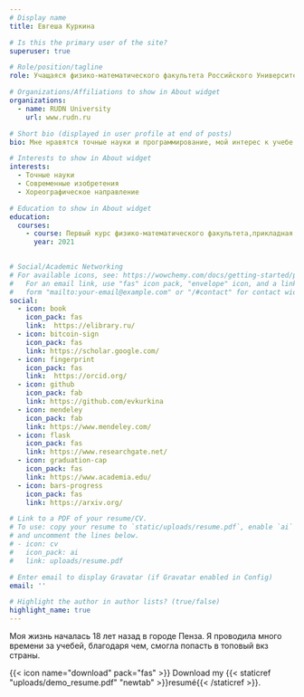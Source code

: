 ```yaml
---
# Display name
title: Евгеша Куркина

# Is this the primary user of the site?
superuser: true

# Role/position/tagline
role: Учащаяся физико-математического факультета Российского Университета Дружбы Народов

# Organizations/Affiliations to show in About widget
organizations:
  - name: RUDN University
    url: www.rudn.ru

# Short bio (displayed in user profile at end of posts)
bio: Мне нравятся точные науки и программирование, мой интерес к учебе проснулся в 9ом классе 

# Interests to show in About widget
interests:
  - Точные науки
  - Современные изобретения
  - Хореографическое направление

# Education to show in About widget
education:
  courses:
    - course: Первый курс физико-математического факультета,прикладная математика и информатика
      year: 2021
   

# Social/Academic Networking
# For available icons, see: https://wowchemy.com/docs/getting-started/page-builder/#icons
#   For an email link, use "fas" icon pack, "envelope" icon, and a link in the
#   form "mailto:your-email@example.com" or "/#contact" for contact widget.
social:
  - icon: book
    icon_pack: fas
    link:  https://elibrary.ru/
  - icon: bitcoin-sign
    icon_pack: fas
    link: https://scholar.google.com/
  - icon: fingerprint
    icon_pack: fas
    link:  https://orcid.org/
  - icon: github
    icon_pack: fab
    link: https://github.com/evkurkina
  - icon: mendeley
    icon_pack: fab
    link: https://www.mendeley.com/
  - icon: flask
    icon_pack: fas
    link: https://www.researchgate.net/
  - icon: graduation-cap
    icon_pack: fas
    link: https://www.academia.edu/
  - icon: bars-progress
    icon_pack: fas
    link: https://arxiv.org/

# Link to a PDF of your resume/CV.
# To use: copy your resume to `static/uploads/resume.pdf`, enable `ai` icons in `params.toml`,
# and uncomment the lines below.
# - icon: cv
#   icon_pack: ai
#   link: uploads/resume.pdf

# Enter email to display Gravatar (if Gravatar enabled in Config)
email: ''

# Highlight the author in author lists? (true/false)
highlight_name: true
---
```


Моя жизнь началась 18 лет назад в городе Пенза. Я проводила много времени за учебей, благодаря чем, смогла попасть в топовый вкз страны.

{{< icon name="download" pack="fas" >}} Download my {{< staticref "uploads/demo_resume.pdf" "newtab" >}}resumé{{< /staticref >}}.
